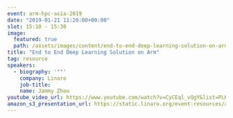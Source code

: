 ```yaml
---
event: arm-hpc-asia-2019
date: "2019-01-21 11:20:00+00:00"
slot: 15:10 - 15:30
image:
  featured: true
  path: /assets/images/content/end-to-end-deep-learning-solution-on-arm.jpg
title: "End to End Deep Learning Solution on Arm"
tag: resource
speakers:
  - biography: '""'
    company: Linaro
    job-title:
    name: Jammy Zhou
youtube_video_url: https://www.youtube.com/watch?v=CyCEql_vQgY&list=PLKZSArYQptsPLGSEUycUowh9oy8WF_epV&index=7&t=0s
amazon_s3_presentation_url: https://static.linaro.org/event-resources/arm-hpc-2019/slides/EndtoEndDeepLearningSolutiononArm13.pdf
---
```

